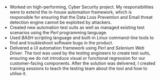 * Worked on high-performing, Cyber Security project. 
My responsibilities were to extend the in-house automation framework, which is responsible for ensuring that the Data Loss Prevention and Email threat detection engine cannot be exploited by attackers.
* Created new automation test suits as well as managed existing test scenarios using the *Perl* programming language. 
* Used *BASH* scripting language and built-in *Linux* command-line tools to find and troubleshoot software bugs in the product.
* Delivered a UI automation framework using *Perl* and *Selenium Web Driver*. The tool was used by the testing engineers to create test suits, ensuring we do not introduce visual or functional regression for our customer-facing components. After the solution was delivered, I created training sessions to teach the testing team about the tool and how to utilise it.